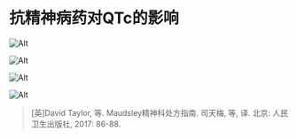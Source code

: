 # 抗精神病药对QTc的影响

![Alt](https://www.shsmu.top/wp-content/uploads/2022/10/86-88表2.23-抗精神病药对-QTc的影响15.16.22-45_页面_1-1536x947.jpg)

![Alt](https://www.shsmu.top/wp-content/uploads/2022/10/86-88表2.23-抗精神病药对-QTc的影响15.16.22-45_页面_2-1192x1536.jpg)

![Alt](https://www.shsmu.top/wp-content/uploads/2022/10/86-88表2.23-抗精神病药对-QTc的影响15.16.22-45_页面_3-1536x631.jpg)

![Alt](https://www.shsmu.top/wp-content/uploads/2022/10/86-88表2.23-抗精神病药对-QTc的影响15.16.22-45_页面_4-1536x536.jpg)


> [英]David Taylor, 等. Maudsley精神科处方指南. 司天梅, 等, 译. 北京: 人民卫生出版社, 2017: 86-88.